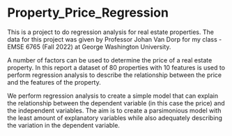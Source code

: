 # Property_Price_Regression

This is a project to do regression analysis for real estate properties. The data for this project was given by Professor Johan Van Dorp for my class - EMSE 6765 (Fall 2022) at George Washington University.

A number of factors can be used to determine the price of a real estate property. In this report a dataset of 80 properties with 10 features is used to perform regression analysis to describe the relationship between the price and the features of the property.

We perform regression analysis to create a simple model that can explain the relationship between the dependent variable (in this case the price) and the independent variables. The aim is to create a parsimonious model with the least amount of explanatory variables while also adequately describing the variation in the
dependent variable.
